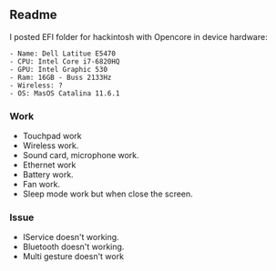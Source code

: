 ## Readme

I posted EFI folder for hackintosh with Opencore in device hardware:

```
- Name: Dell Latitue E5470
- CPU: Intel Core i7-6820HQ
- GPU: Intel Graphic 530
- Ram: 16GB - Buss 2133Hz
- Wireless: ?
- OS: MasOS Catalina 11.6.1
```

### Work

- Touchpad work
- Wireless work.
- Sound card, microphone work.
- Ethernet work
- Battery work.
- Fan work.
- Sleep mode work but when close the screen.

### Issue

- IService doesn't working.
- Bluetooth doesn't working.
- Multi gesture doesn't work
